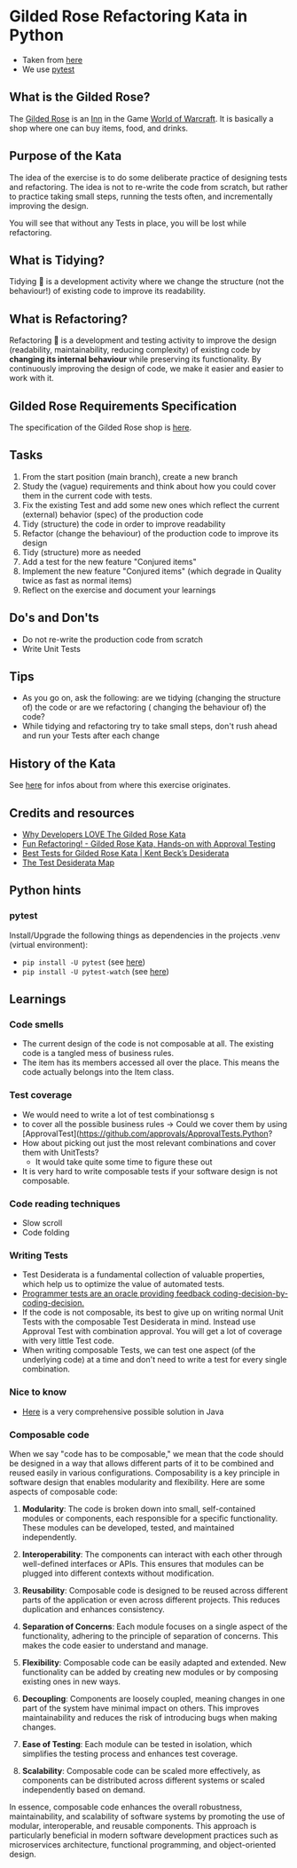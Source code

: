 # Gilded Rose Refactoring Kata in Python

- Taken from [here](https://github.com/emilybache/GildedRose-Refactoring-Kata/tree/main/python)
- We use [pytest](https://docs.pytest.org)

## What is the Gilded Rose?

The [Gilded Rose](https://wowpedia.fandom.com/wiki/Gilded_Rose) is an [Inn](https://wowpedia.fandom.com/wiki/Inn) in the
Game [World of Warcraft](https://en.wikipedia.org/wiki/World_of_Warcraft).
It is basically a shop where one can buy items, food, and drinks.

## Purpose of the Kata

The idea of the exercise is to do some deliberate practice of designing tests and refactoring.
The idea is not to re-write the code from scratch, but rather to practice taking small steps,
running the tests often, and incrementally improving the design.

You will see that without any Tests in place, you will be lost while refactoring.

## What is Tidying?

Tidying :broom: is a development activity where we change the structure (not the behaviour!) of existing code to improve
its readability.

## What is Refactoring?

Refactoring :hammer: is a development and testing activity to improve the design (readability, maintainability, reducing
complexity) of existing code by **changing its internal behaviour** while preserving its functionality.
By continuously improving the design of code, we make it easier and easier to work with it.

## Gilded Rose Requirements Specification

The specification of the Gilded Rose shop
is [here](https://github.com/emilybache/GildedRose-Refactoring-Kata/blob/main/GildedRoseRequirements.md).

## Tasks

1. From the start position (main branch), create a new branch
2. Study the (vague) requirements and think about how you could cover them in the current code with tests.
3. Fix the existing Test and add some new ones which reflect the current (external) behavior (spec) of the production code
4. Tidy (structure) the code in order to improve readability
5. Refactor (change the behaviour) of the production code to improve its design
6. Tidy (structure) more as needed
7. Add a test for the new feature "Conjured items"
8. Implement the new feature "Conjured items" (which degrade in Quality twice as fast as normal items)
9. Reflect on the exercise and document your learnings

## Do's and Don'ts

- Do not re-write the production code from scratch
- Write Unit Tests

## Tips

- As you go on, ask the following: are we tidying (changing the structure of) the code or are we refactoring (
  changing the behaviour of) the code?
- While tidying and refactoring try to take small steps, don't rush ahead and run your Tests after each change

## History of the Kata

See [here](https://github.com/emilybache/GildedRose-Refactoring-Kata/blob/main/README.md#history-of-the-exercise) for
infos about from where this exercise originates.

## Credits and resources

- [Why Developers LOVE The Gilded Rose Kata](https://www.youtube.com/watch?v=Mt4XpGxigT4)
- [Fun Refactoring! - Gilded Rose Kata, Hands-on with Approval Testing](https://www.youtube.com/watch?v=OdnV8hc9L7I&t)
- [Best Tests for Gilded Rose Kata | Kent Beck’s Desiderata](https://www.youtube.com/watch?v=vMww6pV6P7s)
- [The Test Desiderata Map](https://kentbeck.github.io/TestDesiderata/)

## Python hints

### pytest

Install/Upgrade the following things as dependencies in the projects .venv (virtual environment):

- `pip install -U pytest` (see [here](https://docs.pytest.org/en/8.2.x/getting-started.html#install-pytest))
- `pip install -U pytest-watch` (see [here](https://pypi.org/project/pytest-watch/))

## Learnings

### Code smells

- The current design of the code is not composable at all. The existing code is a tangled mess of business
  rules.
- The item has its members accessed all over the place. This means the code actually belongs into the Item class.

### Test coverage

- We would need to write a lot of test combinationsg s
- to cover all the possible business rules -> Could we cover them
  by using [ApprovalTest](https://github.com/approvals/ApprovalTests.Python?
- How about picking out just the most relevant combinations and cover them with UnitTests?
    - It would take quite some time to figure these out
- It is very hard to write composable tests if your software design is not composable.

### Code reading techniques

- Slow scroll
- Code folding

### Writing Tests

- Test Desiderata is a fundamental collection of valuable properties, which
  help us to optimize the value of automated tests.
- [Programmer tests are an oracle providing feedback coding-decision-by-coding-decision.](https://medium.com/@kentbeck_7670/programmer-test-principles-d01c064d7934)
- If the code is not composable, its best to give up on writing normal Unit Tests with the composable Test
  Desiderata in mind. Instead use Approval Test with combination approval. You will get a lot of coverage with very
  little Test code.
- When writing composable Tests, we can test one aspect (of the underlying code) at a time and don't need to write a
  test for every single combination.

### Nice to know

- [Here](https://github.com/d215steinberg/GildedRose-Java/blob/startPoint/Table%20of%20Contents.md) is a very
  comprehensive possible solution in Java

### Composable code

When we say "code has to be composable," we mean that the code should be designed in a way that allows different parts
of it to be combined and reused easily in various configurations. Composability is a key principle in software design
that enables modularity and flexibility. Here are some aspects of composable code:

1. **Modularity**: The code is broken down into small, self-contained modules or components, each responsible for a
   specific functionality. These modules can be developed, tested, and maintained independently.

2. **Interoperability**: The components can interact with each other through well-defined interfaces or APIs. This
   ensures that modules can be plugged into different contexts without modification.

3. **Reusability**: Composable code is designed to be reused across different parts of the application or even across
   different projects. This reduces duplication and enhances consistency.

4. **Separation of Concerns**: Each module focuses on a single aspect of the functionality, adhering to the principle of
   separation of concerns. This makes the code easier to understand and manage.

5. **Flexibility**: Composable code can be easily adapted and extended. New functionality can be added by creating new
   modules or by composing existing ones in new ways.

6. **Decoupling**: Components are loosely coupled, meaning changes in one part of the system have minimal impact on
   others. This improves maintainability and reduces the risk of introducing bugs when making changes.

7. **Ease of Testing**: Each module can be tested in isolation, which simplifies the testing process and enhances test
   coverage.

8. **Scalability**: Composable code can be scaled more effectively, as components can be distributed across different
   systems or scaled independently based on demand.

In essence, composable code enhances the overall robustness, maintainability, and scalability of software systems by
promoting the use of modular, interoperable, and reusable components. This approach is particularly beneficial in modern
software development practices such as microservices architecture, functional programming, and object-oriented design.